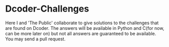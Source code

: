 # Dcoder-Challenges
Here I and 'The Public' collaborate to give solutions to the challenges that are found on Dcoder.
The answers will be available in Python and C(for now, can be more later on) but not all answers are guaranteed to be available.
You may send a pull request.
